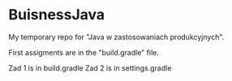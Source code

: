 # BuisnessJava
My temporary repo for "Java w zastosowaniach produkcyjnych". 


First assigments are in the "build.gradle" file. 

Zad 1 is in build.gradle
Zad 2 is in settings.gradle
